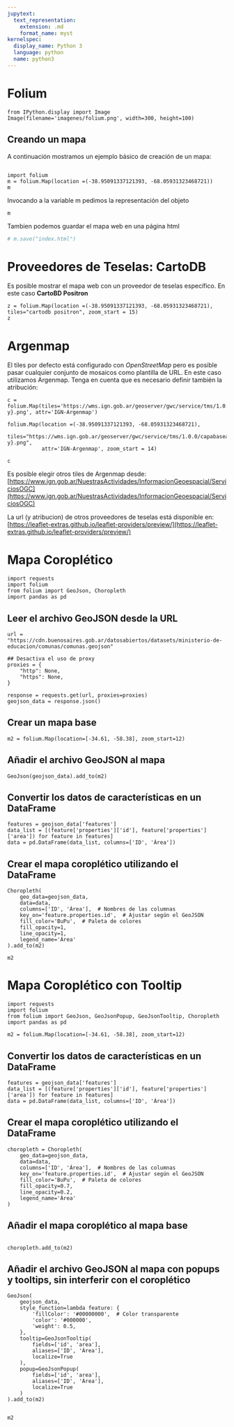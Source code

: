 ```yaml
---
jupytext:
  text_representation:
    extension: .md
    format_name: myst
kernelspec:
  display_name: Python 3
  language: python
  name: python3
---
```


# Folium

```{code-cell} ipython3
from IPython.display import Image
Image(filename='imagenes/folium.png', width=300, height=100)
```


## Creando un mapa

A continuación mostramos un ejemplo básico de creación de un mapa:

```{code-cell} ipython3

import folium
m = folium.Map(location =(-38.95091337121393, -68.05931323468721))
m
```

Invocando a la variable m pedimos la representación del objeto


```{code-cell} python3
m
```


Tambien podemos guardar el mapa web en una página html


```python
# m.save("index.html")
```

# Proveedores de Teselas: CartoDB

Es posible mostrar el mapa web con un proveedor de teselas específico. En este caso **CartoBD Positron**


```{code-cell} python3
z = folium.Map(location =(-38.95091337121393, -68.05931323468721), tiles="cartodb positron", zoom_start = 15)
z
```

# Argenmap

El tiles por defecto está configurado con *OpenStreetMap* pero es posible pasar cualquier conjunto de mosaicos como plantilla de URL. En este caso utilizamos Argenmap. Tenga en cuenta que es necesario definir también la atribución: 


```{code-cell} python3
c = folium.Map(tiles='https://wms.ign.gob.ar/geoserver/gwc/service/tms/1.0.0/capabaseargenmap@EPSG%3A3857@png/{z}/{x}/{-y}.png', attr='IGN-Argenmap')

folium.Map(location =(-38.95091337121393, -68.05931323468721), 
           tiles="https://wms.ign.gob.ar/geoserver/gwc/service/tms/1.0.0/capabaseargenmap@EPSG%3A3857@png/{z}/{x}/{-y}.png", 
           attr='IGN-Argenmap', zoom_start = 14)

c
```


Es posible elegir otros tiles de Argenmap desde: [https://www.ign.gob.ar/NuestrasActividades/InformacionGeoespacial/ServiciosOGC](https://www.ign.gob.ar/NuestrasActividades/InformacionGeoespacial/ServiciosOGC)
    
La url (y atribucion) de otros proveedores de teselas está disponible en: 
    [https://leaflet-extras.github.io/leaflet-providers/preview/](https://leaflet-extras.github.io/leaflet-providers/preview/)

# Mapa Coroplético

```{code-cell} ipython3
import requests
import folium
from folium import GeoJson, Choropleth
import pandas as pd
```

## Leer el archivo GeoJSON desde la URL

```{code-cell} ipython3
url = "https://cdn.buenosaires.gob.ar/datosabiertos/datasets/ministerio-de-educacion/comunas/comunas.geojson"

## Desactiva el uso de proxy
proxies = {
    "http": None,
    "https": None,
}

response = requests.get(url, proxies=proxies)
geojson_data = response.json()
```

## Crear un mapa base

```{code-cell} python3
m2 = folium.Map(location=[-34.61, -58.38], zoom_start=12)
```

## Añadir el archivo GeoJSON al mapa

```{code-cell} python3
GeoJson(geojson_data).add_to(m2)
```

## Convertir los datos de características en un DataFrame

```{code-cell} python3
features = geojson_data['features']
data_list = [(feature['properties']['id'], feature['properties']['area']) for feature in features]
data = pd.DataFrame(data_list, columns=['ID', 'Área'])
```

## Crear el mapa coroplético utilizando el DataFrame

```{code-cell} python3
Choropleth(
    geo_data=geojson_data,
    data=data,
    columns=['ID', 'Área'],  # Nombres de las columnas
    key_on='feature.properties.id',  # Ajustar según el GeoJSON
    fill_color='BuPu',  # Paleta de colores
    fill_opacity=1,
    line_opacity=1,
    legend_name='Área'
).add_to(m2)

m2
```

# Mapa Coroplético con Tooltip

```{code-cell} ipython3
import requests
import folium
from folium import GeoJson, GeoJsonPopup, GeoJsonTooltip, Choropleth
import pandas as pd
```

```{code-cell} python3
m2 = folium.Map(location=[-34.61, -58.38], zoom_start=12)
```

## Convertir los datos de características en un DataFrame

```{code-cell} python3
features = geojson_data['features']
data_list = [(feature['properties']['id'], feature['properties']['area']) for feature in features]
data = pd.DataFrame(data_list, columns=['ID', 'Área'])
```


## Crear el mapa coroplético utilizando el DataFrame

```{code-cell} python3
choropleth = Choropleth(
    geo_data=geojson_data,
    data=data,
    columns=['ID', 'Área'],  # Nombres de las columnas
    key_on='feature.properties.id',  # Ajustar según el GeoJSON
    fill_color='BuPu',  # Paleta de colores
    fill_opacity=0.7,
    line_opacity=0.2,
    legend_name='Área'
)
```

## Añadir el mapa coroplético al mapa base

```{code-cell} python3

choropleth.add_to(m2)
```

## Añadir el archivo GeoJSON al mapa con popups y tooltips, sin interferir con el coroplético

```{code-cell} python3
GeoJson(
    geojson_data,
    style_function=lambda feature: {
        'fillColor': '#00000000',  # Color transparente
        'color': '#000000',
        'weight': 0.5,
    },
    tooltip=GeoJsonTooltip(
        fields=['id', 'area'],
        aliases=['ID', 'Área'],
        localize=True
    ),
    popup=GeoJsonPopup(
        fields=['id', 'area'],
        aliases=['ID', 'Área'],
        localize=True
    )
).add_to(m2)


m2
```
